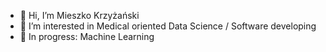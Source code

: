 - 👋 Hi, I’m Mieszko Krzyżański
- 👀 I’m interested in Medical oriented Data Science / Software developing
- 🌱 In progress: Machine Learning
